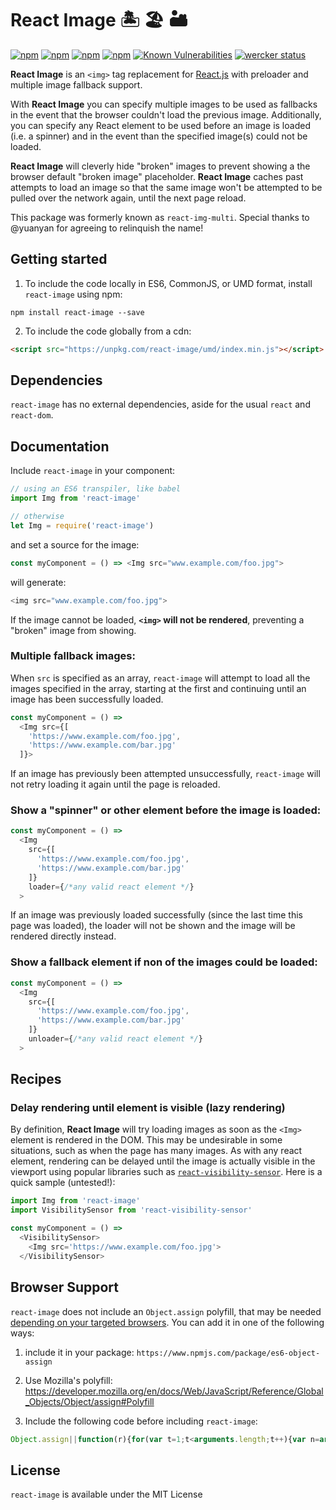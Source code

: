 React Image 🏝 🏖 🏜
===

[![npm](https://img.shields.io/npm/v/react-image.svg?style=flat-square)](https://www.npmjs.com/package/react-image)
[![npm](https://img.shields.io/npm/l/react-image.svg?style=flat-square)](https://www.npmjs.com/package/react-image)
[![npm](https://img.shields.io/npm/dt/react-image.svg?style=flat-square)](https://www.npmjs.com/package/react-image)
[![npm](https://img.shields.io/npm/dm/react-image.svg?style=flat-square)](https://www.npmjs.com/package/react-image)
[![Known Vulnerabilities](https://snyk.io/test/npm/react-image/badge.svg)](https://snyk.io/test/npm/react-image)
[![wercker status](https://app.wercker.com/status/deff357a6b8d111f465c78e690dc9019/s/master "wercker status")](https://app.wercker.com/project/byKey/deff357a6b8d111f465c78e690dc9019)

**React Image** is an `<img>` tag replacement for [React.js](https://facebook.github.io/react/) with preloader and multiple image fallback support.

With **React Image** you can specify multiple images to be used as fallbacks in the event that the browser couldn't load the previous image. Additionally, you can specify any React element to be used before an image is loaded (i.e. a spinner) and in the event than the specified image(s) could not be loaded.

**React Image** will cleverly hide "broken" images to prevent showing a the browser default "broken image"  placeholder. **React Image** caches past attempts to load an image so that the same image won't be attempted to be pulled over the network again, until the next page reload.

This package was formerly known as `react-img-multi`. Special thanks to @yuanyan for agreeing to relinquish the name!

Getting started
---

1. To include the code locally in ES6, CommonJS, or UMD format, install `react-image` using npm:

  ```
  npm install react-image --save
  ```

2. To include the code globally from a cdn:
  ```html
  <script src="https://unpkg.com/react-image/umd/index.min.js"></script>
  ```

Dependencies
---
`react-image` has no external dependencies, aside for the usual `react` and `react-dom`.


Documentation
---
Include `react-image` in your component:

```js
// using an ES6 transpiler, like babel
import Img from 'react-image'

// otherwise
let Img = require('react-image')
```

and set a source for the image:

```js
const myComponent = () => <Img src="www.example.com/foo.jpg">
```

will generate:

```js
<img src="www.example.com/foo.jpg">
```
If the image cannot be loaded, **`<img>` will not be rendered**, preventing a "broken" image from showing.

### Multiple fallback images:
When `src` is specified as an array, `react-image` will attempt to load all the images specified in the array, starting at the first and continuing until an image has been successfully loaded.

```js
const myComponent = () =>
  <Img src={[
    'https://www.example.com/foo.jpg',
    'https://www.example.com/bar.jpg'
  ]}>
```
If an image has previously been attempted unsuccessfully, `react-image` will not retry loading it again until the page is reloaded.

### Show a "spinner" or other element before the image is loaded:
```js
const myComponent = () =>
  <Img
    src={[
      'https://www.example.com/foo.jpg',
      'https://www.example.com/bar.jpg'
    ]}
    loader={/*any valid react element */}
  >
```
If an image was previously loaded successfully (since the last time this page was loaded), the loader will not be shown and the image will be rendered directly instead.


### Show a fallback element if non of the images could be loaded:
```js
const myComponent = () =>
  <Img
    src={[
      'https://www.example.com/foo.jpg',
      'https://www.example.com/bar.jpg'
    ]}
    unloader={/*any valid react element */}
  >
```

Recipes
---
### Delay rendering until element is visible (lazy rendering)
By definition, **React Image** will try loading images as soon as the `<Img>` element is rendered in the DOM. This may be undesirable in some situations, such as when the page has many images. As with any react element, rendering can be delayed until the image is actually visible in the viewport using popular libraries such as [`react-visibility-sensor`](https://www.npmjs.com/package/react-visibility-sensor). Here is a quick sample (untested!):
```js
import Img from 'react-image'
import VisibilitySensor from 'react-visibility-sensor'

const myComponent = () =>
  <VisibilitySensor>
    <Img src='https://www.example.com/foo.jpg'>
  </VisibilitySensor>
```


Browser Support
---
`react-image` does not include an `Object.assign` polyfill, that may be needed [depending on your targeted browsers](http://kangax.github.io/compat-table/es6/#test-Object_static_methods_Object.assign). You can add it in one of the following ways:

1. include it in your package: `https://www.npmjs.com/package/es6-object-assign`

2. Use Mozilla's polyfill: https://developer.mozilla.org/en/docs/Web/JavaScript/Reference/Global_Objects/Object/assign#Polyfill

3. Include the following code before including `react-image`:

  ```js
  Object.assign||function(r){for(var t=1;t<arguments.length;t++){var n=arguments[t];for(var a in n)Object.prototype.hasOwnProperty.call(n,a)&&(r[a]=n[a])}return r};
  ```

License
---
`react-image` is available under the MIT License
